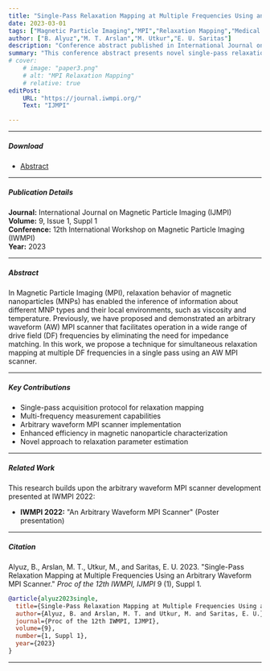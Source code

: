 ```yaml
---
title: "Single-Pass Relaxation Mapping at Multiple Frequencies Using an Arbitrary Waveform MPI Scanner" 
date: 2023-03-01
tags: ["Magnetic Particle Imaging","MPI","Relaxation Mapping","Medical Imaging","IWMPI","Biomedical Engineering"]
author: ["B. Alyuz","M. T. Arslan","M. Utkur","E. U. Saritas"]
description: "Conference abstract published in International Journal on Magnetic Particle Imaging (IJMPI) for IWMPI 2023." 
summary: "This conference abstract presents novel single-pass relaxation mapping techniques using an arbitrary waveform MPI scanner." 
# cover:
    # image: "paper3.png"
    # alt: "MPI Relaxation Mapping"
    # relative: true
editPost:
    URL: "https://journal.iwmpi.org/"
    Text: "IJMPI"

---
```


---

##### Download

+ [Abstract](https://www.journal.iwmpi.org/index.php/iwmpi/article/view/623)

---

##### Publication Details

**Journal:** International Journal on Magnetic Particle Imaging (IJMPI)  
**Volume:** 9, Issue 1, Suppl 1  
**Conference:** 12th International Workshop on Magnetic Particle Imaging (IWMPI)  
**Year:** 2023 

---

##### Abstract

In Magnetic Particle Imaging (MPI), relaxation behavior of magnetic nanoparticles (MNPs) has enabled the inference of information about different MNP types and their local environments, such as viscosity and temperature. Previously, we have proposed and demonstrated an arbitrary waveform (AW) MPI scanner that facilitates operation in a wide range of drive field (DF) frequencies by eliminating the need for impedance matching. In this work, we propose a technique for simultaneous relaxation mapping at multiple DF frequencies in a single pass using an AW MPI scanner.

---

##### Key Contributions

- Single-pass acquisition protocol for relaxation mapping
- Multi-frequency measurement capabilities
- Arbitrary waveform MPI scanner implementation
- Enhanced efficiency in magnetic nanoparticle characterization
- Novel approach to relaxation parameter estimation

---

##### Related Work

This research builds upon the arbitrary waveform MPI scanner development presented at IWMPI 2022:
- **IWMPI 2022:** "An Arbitrary Waveform MPI Scanner" (Poster presentation)

---

##### Citation

Alyuz, B., Arslan, M. T., Utkur, M., and Saritas, E. U. 2023. "Single-Pass Relaxation Mapping at Multiple Frequencies Using an Arbitrary Waveform MPI Scanner." *Proc of the 12th IWMPI, IJMPI* 9 (1), Suppl 1.

```BibTeX
@article{alyuz2023single,
  title={Single-Pass Relaxation Mapping at Multiple Frequencies Using an Arbitrary Waveform MPI Scanner},
  author={Alyuz, B. and Arslan, M. T. and Utkur, M. and Saritas, E. U.},
  journal={Proc of the 12th IWMPI, IJMPI},
  volume={9},
  number={1, Suppl 1},
  year={2023}
}
```

---
